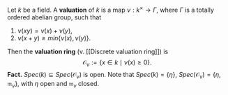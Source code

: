 Let $k$ be a field. A **valuation** of $k$ is a map $\nu: k^\times \to \Gamma$, where $\Gamma$ is a totally ordered abelian group, such that
1. $\nu(xy) = \nu(x) + \nu(y)$,
2. $\nu(x+y) \geq min\{\nu(x),\nu(y)\}$.

Then the **valuation ring** (v. [[Discrete valuation ring]]) is$$\mathcal{O}_\nu := \{x \in k \mid \nu(x) \geq 0\}.$$
**Fact.** $Spec(k) \subseteq Spec(\mathcal{O}_\nu)$ is open. Note that $Spec(k) = \{\eta\}$, $Spec(\mathcal{O}_\nu) = \{\eta, \mathfrak{m}_\nu\}$, with $\eta$ open and $\mathfrak{m}_\nu$ closed.